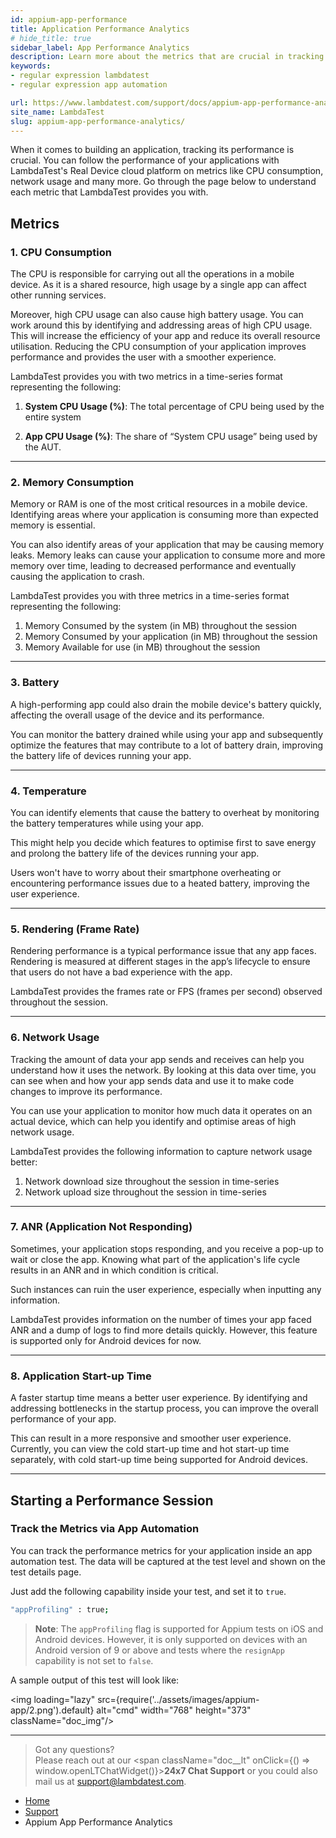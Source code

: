 ```yaml
---
id: appium-app-performance
title: Application Performance Analytics
# hide_title: true
sidebar_label: App Performance Analytics
description: Learn more about the metrics that are crucial in tracking the performance of your app. 
keywords:
- regular expression lambdatest
- regular expression app automation

url: https://www.lambdatest.com/support/docs/appium-app-performance-analytics/
site_name: LambdaTest
slug: appium-app-performance-analytics/
---
```


<script type="application/ld+json"
      dangerouslySetInnerHTML={{ __html: JSON.stringify({
       "@context": "https://schema.org",
        "@type": "BreadcrumbList",
        "itemListElement": [{
          "@type": "ListItem",
          "position": 1,
          "name": "Home",
          "item": "https://www.lambdatest.com"
        },{
          "@type": "ListItem",
          "position": 2,
          "name": "Support",
          "item": "https://www.lambdatest.com/support/docs/"
        },{
          "@type": "ListItem",
          "position": 3,
          "name": "App Automation: Regular Expression",
          "item": "https://www.lambdatest.com/support/docs/appium-app-performance-analytics/"
        }]
      })
    }}
></script>


When it comes to building an application, tracking its performance is crucial. You can follow the performance of your applications with LambdaTest's Real Device cloud platform on metrics like CPU consumption, network usage and many more. Go through the page below to understand each metric that LambdaTest provides you with.

## Metrics

### 1. CPU Consumption

The CPU is responsible for carrying out all the operations in a mobile device. As it is a shared resource, high usage by a single app can affect other running services. 

Moreover, high CPU usage can also cause high battery usage. You can work around this by identifying and addressing areas of high CPU usage. This will increase the efficiency of your app and reduce its overall resource utilisation. Reducing the CPU consumption of your application improves performance and provides the user with a smoother experience. 

LambdaTest provides you with two metrics in a time-series format representing the following:

1. **System CPU Usage (%)**: The total percentage of CPU being used by the entire system

2. **App CPU Usage (%)**: The share of “System CPU usage” being used by the AUT.

***

### 2. Memory Consumption

Memory or RAM is one of the most critical resources in a mobile device. Identifying areas where your application is consuming more than expected memory is essential. 

You can also identify areas of your application that may be causing memory leaks. Memory leaks can cause your application to consume more and more memory over time, leading to decreased performance and eventually causing the application to crash. 

LambdaTest provides you with three metrics in a time-series format representing the following:

1. Memory Consumed by the system (in MB) throughout the session
2. Memory Consumed by your application (in MB) throughout the session
3. Memory Available for use (in MB) throughout the session

***

### 3. Battery 

A high-performing app could also drain the mobile device's battery quickly, affecting the overall usage of the device and its performance. 

You can monitor the battery drained while using your app and subsequently optimize the features that may contribute to a lot of battery drain, improving the battery life of devices running your app.

***

### 4. Temperature

You can identify elements that cause the battery to overheat by monitoring the battery temperatures while using your app. 

This might help you decide which features to optimise first to save energy and prolong the battery life of the devices running your app.

Users won't have to worry about their smartphone overheating or encountering performance issues due to a heated battery, improving the user experience.

***

### 5. Rendering (Frame Rate)

Rendering performance is a typical performance issue that any app faces. Rendering is measured at different stages in the app’s lifecycle to ensure that users do not have a bad experience with the app. 

LambdaTest provides the frames rate or FPS (frames per second) observed throughout the session.

***

### 6. Network Usage

Tracking the amount of data your app sends and receives can help you understand how it uses the network. By looking at this data over time, you can see when and how your app sends data and use it to make code changes to improve its performance. 

You can use your application to monitor how much data it operates on an actual device, which can help you identify and optimise areas of high network usage. 

LambdaTest provides the following information to capture network usage better:
1. Network download size throughout the session in time-series
2. Network upload size throughout the session in time-series

***

### 7. ANR (Application Not Responding)

Sometimes, your application stops responding, and you receive a pop-up to wait or close the app. Knowing what part of the application's life cycle results in an ANR and in which condition is critical. 

Such instances can ruin the user experience, especially when inputting any information. 

LambdaTest provides information on the number of times your app faced ANR and a dump of logs to find more details quickly. However, this feature is supported only for Android devices for now. 

***

### 8. Application Start-up Time

A faster startup time means a better user experience. By identifying and addressing bottlenecks in the startup process, you can improve the overall performance of your app. 

This can result in a more responsive and smoother user experience. Currently, you can view the cold start-up time and hot start-up time separately, with cold start-up time being supported for Android devices.

***

## Starting a Performance Session

### Track the Metrics via App Automation

You can track the performance metrics for your application inside an app automation test. The data will be captured at the test level and shown on the test details page. 

Just add the following capability inside your test, and set it to `true`.

```bash
"appProfiling" : true;
```

> **Note**: The `appProfiling` flag is supported for Appium tests on iOS and Android devices. However, it is only supported on devices with an Android version of 9 or above and tests where the `resignApp` capability is not set to `false`. 

A sample output of this test will look like: 

<img loading="lazy" src={require('../assets/images/appium-app/2.png').default} alt="cmd" width="768" height="373" className="doc_img"/>


***

> Got any questions?<br/>
> Please reach out at our <span className="doc\_\_lt" onClick={() => window.openLTChatWidget()}>**24x7 Chat Support**</span> or you could also mail us at [support@lambdatest.com](https://support.lambdatest.com/).

<nav aria-label="breadcrumbs">
  <ul className="breadcrumbs">
    <li className="breadcrumbs__item">
      <a className="breadcrumbs__link" target="_self" href="https://www.lambdatest.com">
        Home
      </a>
    </li>
    <li className="breadcrumbs__item">
      <a className="breadcrumbs__link" target="_self" href="https://www.lambdatest.com/support/docs/">
        Support
      </a>
    </li>
    <li className="breadcrumbs__item breadcrumbs__item--active">
      <span className="breadcrumbs__link">
       Appium App Performance Analytics
      </span>
    </li>
  </ul>
</nav>
